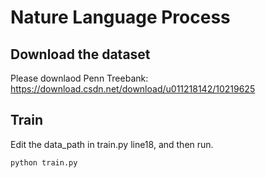 # Nature Language Process

## Download the dataset
Please downlaod Penn Treebank: https://download.csdn.net/download/u011218142/10219625

## Train
Edit the data_path in train.py line18, and then run.
```
python train.py
```
